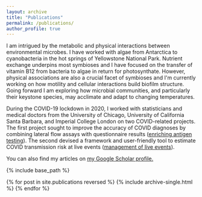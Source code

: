 ```yaml
---
layout: archive
title: "Publications"
permalink: /publications/
author_profile: true
---
```



I am intrigued by the metabolic and physical interactions between environmental microbes. I have worked with algae from Antarctica to cyanobacteria in the hot springs of Yellowstone National Park. Nutrient exchange underpins most symbioses and I have focused on the transfer of vitamin B12 from bacteria to algae in return for photosynthate. However, physical associations are also a crucial facet of symbioses and I'm currently working on how motility and cellular interactions build biofilm structure. Going forward I am exploring how microbial communities, and particularly their keystone species, may acclimate and adapt to changing temperatures.

During the COVID-19 lockdown in 2020, I worked with statisticians and medical doctors from the University of Chicago, University of California Santa Barbara, and Imperial College London on two COVID-related projects. The first project sought to improve the accuracy of COVID diagnoses by combining lateral flow assays with questionnaire results ([enriching antigen testing]()). The second devised a framework and user-friendly tool to estimate COVID transmission risk at live events ([management of live events]()).


  You can also find my articles on <u><a href="https://scholar.google.com/citations?user=_Tn0l5UAAAAJ&hl=en&oi=ao">my Google Scholar profile</a>.</u>


{% include base_path %}

{% for post in site.publications reversed %}
  {% include archive-single.html %}
{% endfor %}
